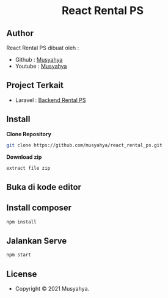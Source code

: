 <h1 align="center">React Rental PS</h1>

## Author

React Rental PS dibuat oleh :

- Github : <a href="https://github.com/musyahya/react_rental_ps"> Musyahya </a>
- Youtube : <a href="https://www.youtube.com/channel/UC1iCvpMssrHnUsWKEe2cOag"> Musyahya </a>

## Project Terkait

- Laravel : <a href="https://github.com/musyahya/laravel_8_sanctum_rental_ps"> Backend Rental PS </a>

## Install

**Clone Repository**

```bash
git clone https://github.com/musyahya/react_rental_ps.git
```

**Download zip**

```bash
extract file zip
```

## Buka di kode editor


## Install composer

```bash
npm install
```

## Jalankan Serve

```bash
npm start
```

## License

- Copyright © 2021 Musyahya.
